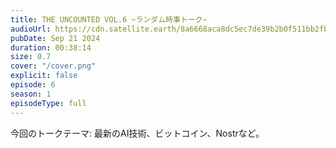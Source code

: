 ```yaml
---
title: THE UNCOUNTED VOL.6 ~ランダム時事トーク~
audioUrl: https://cdn.satellite.earth/8a6668aca8dc5ec7de39b2b0f511bb2fbb161a6841cd98fabebc002963221da6.m4a
pubDate: Sep 21 2024
duration: 00:38:14
size: 0.7
cover: "/cover.png"
explicit: false
episode: 6
season: 1
episodeType: full
---
```

今回のトークテーマ: 最新のAI技術、ビットコイン、Nostrなど。